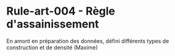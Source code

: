 # Rule-art-004 - Règle d'assainissement

En amont en préparation des données, défini différents types de construction et de densité (Maxime)

